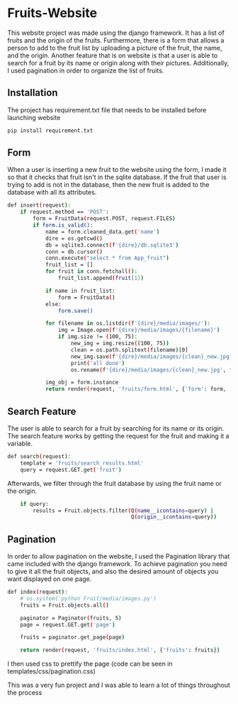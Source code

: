 # Fruits-Website

This website project was made using the django framework. It has a list of fruits and the origin of the fruits. Furthermore, there is a form that allows a person to add to the fruit list by uploading a picture of the fruit, the name, and the origin. Another feature that is on website is that a user is able to search for a fruit by its name or origin along with their pictures. Additionally, I used pagination in order to organize the list of fruits.


## Installation

The project has requirement.txt file that needs to be installed before launching website

```bash
pip install requirement.txt
```

## Form

When a user is inserting a new fruit to the website using the form, I made it so that it checks that fruit isn't in the sqlite database. If the fruit that user is trying to add is not in the database, then the new fruit is added to the database with all its attributes.

```bash
def insert(request):
    if request.method == 'POST':
        form = FruitData(request.POST, request.FILES)
        if form.is_valid():
            name = form.cleaned_data.get('name')
            dire = os.getcwd()
            db = sqlite3.connect(f'{dire}/db.sqlite3')
            conn = db.cursor()
            conn.execute("select * from App_fruit")
            fruit_list = []
            for fruit in conn.fetchall():
                fruit_list.append(fruit[1])

            if name in fruit_list:
                form = FruitData()
            else:
                form.save()

            for filename in os.listdir(f'{dire}/media/images/'):
                img = Image.open(f'{dire}/media/images/{filename}')
                if img.size != (100, 75):
                    new_img = img.resize((100, 75))
                    clean = os.path.splitext(filename)[0]
                    new_img.save(f'{dire}/media/images/{clean}_new.jpg', 'JPEG')
                    print('all done')
                    os.rename(f'{dire}/media/images/{clean}_new.jpg', f'{dire}/media/images/{filename}')

            img_obj = form.instance
            return render(request, 'fruits/form.html', {'form': form, 'img_obj': img_obj}) 
```            

## Search Feature

The user is able to search for a fruit by searching for its name or its origin. The search feature works by getting the request for the fruit and making it a variable.

```bash
def search(request):
    template = 'fruits/search_results.html'
    query = request.GET.get('fruit')
```

Afterwards, we filter through the fruit database by using the fruit name or the origin.

```bash
    if query:
        results = Fruit.objects.filter(Q(name__icontains=query) |
                                       Q(origin__icontains=query))
```

## Pagination

In order to allow pagination on the website, I used the Pagination library that came included with the django framework. To achieve pagination you need to give it all the fruit objects, and also the desired amount of objects you want displayed on one page.

```bash
def index(request):
    # os.system('python Fruit/media/images.py')
    fruits = Fruit.objects.all()

    paginator = Paginator(fruits, 5)
    page = request.GET.get('page')

    fruits = paginator.get_page(page)

    return render(request, 'fruits/index.html', {'fruits': fruits})
```

I then used css to prettify the page (code can be seen in templates/css/pagination.css)

This was a very fun project and I was able to learn a lot of things throughout the process
